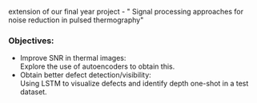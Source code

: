 
extension of our final year project - " Signal processing approaches for noise reduction in pulsed thermography"
### Objectives:
- Improve SNR in thermal images:<br>
  Explore the use of autoencoders to obtain this. 
- Obtain better defect detection/visibility:<br>
  Using LSTM to visualize defects and identify depth one-shot in a test dataset.
 

